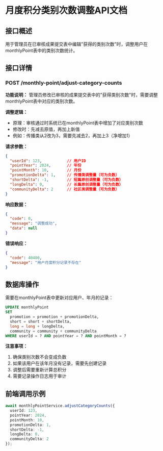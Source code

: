 # 月度积分类别次数调整API文档

## 接口概述
用于管理员在已审核成果提交表中编辑"获得的类别次数"时，调整用户在monthlyPoint表中的类别次数统计。

## 接口详情

### POST /monthly-point/adjust-category-counts

**功能说明：**
管理员修改已审核的成果提交表中的"获得类别次数"时，需要调整monthlyPoint表中对应的类别次数。

**调整逻辑：**
- 原理：审核通过时系统已在monthlyPoint表中增加了对应类别次数
- 修改时：先减去原值，再加上新值
- 例如：传播类从2改为3，需要先减去2，再加上3（净增加1）

**请求参数：**
```json
{
  "userId": 123,           // 用户ID
  "pointYear": 2024,       // 年份
  "pointMonth": 10,        // 月份
  "promotionDelta": 1,     // 传播类调整量（可为负数）
  "shortDelta": -1,        // 短篇原创调整量（可为负数）
  "longDelta": 0,          // 长篇原创调整量（可为负数）
  "communityDelta": 2      // 社区类调整量（可为负数）
}
```

**响应数据：**
```json
{
  "code": 0,
  "message": "调整成功",
  "data": null
}
```

**错误响应：**
```json
{
  "code": 40400,
  "message": "用户月度积分记录不存在"
}
```

## 数据库操作

需要在monthlyPoint表中更新对应用户、年月的记录：

```sql
UPDATE monthlyPoint 
SET 
  promotion = promotion + promotionDelta,
  short = short + shortDelta,
  long = long + longDelta,
  community = community + communityDelta
WHERE userId = ? AND pointYear = ? AND pointMonth = ?
```

**注意事项：**
1. 确保类别次数不会变成负数
2. 如果该用户在该年月没有记录，需要先创建记录
3. 调整后需要重新计算总积分
4. 需要记录操作日志用于审计

## 前端调用示例

```typescript
await monthlyPointService.adjustCategoryCounts({
  userId: 123,
  pointYear: 2024,
  pointMonth: 10,
  promotionDelta: 1,
  shortDelta: -1,
  longDelta: 0,
  communityDelta: 2
});
```
